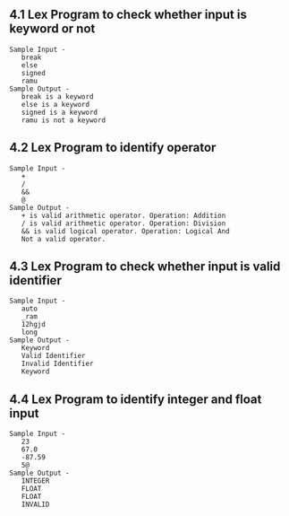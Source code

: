 ## 4.1 Lex Program to check whether input is keyword or not
    Sample Input -
       break
       else
       signed
       ramu
    Sample Output -
       break is a keyword
       else is a keyword
       signed is a keyword
       ramu is not a keyword
       
       
## 4.2 Lex Program to identify operator  
    Sample Input -
       +
       /
       &&
       @
    Sample Output -
       + is valid arithmetic operator. Operation: Addition
       / is valid arithmetic operator. Operation: Division
       && is valid logical operator. Operation: Logical And
       Not a valid operator.
      
       
## 4.3 Lex Program to check whether input is valid identifier
    Sample Input -
       auto
       _ram
       12hgjd
       long
    Sample Output -
       Keyword
       Valid Identifier
       Invalid Identifier
       Keyword
       
## 4.4 Lex Program to identify integer and float input
    Sample Input -
       23
       67.0
       -87.59
       5@
    Sample Output -
       INTEGER
       FLOAT
       FLOAT
       INVALID
